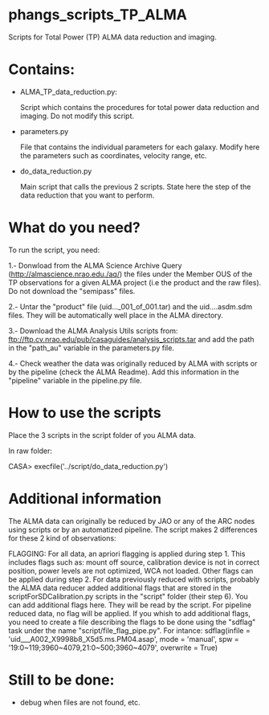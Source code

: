 # phangs_scripts_TP_ALMA
Scripts for Total Power (TP) ALMA data reduction and imaging.

# Contains:

- ALMA_TP_data_reduction.py:

  Script which contains the procedures for total power data reduction and imaging. Do not modify this script.
  
- parameters.py

  File that contains the individual parameters for each galaxy. Modify here the parameters such as
  coordinates, velocity range, etc.
  
- do_data_reduction.py

  Main script that calls the previous 2 scripts. State here the step of the data reduction that you want to perform.
  
# What do you need?   

To run the script, you need:

1.- Donwload from the ALMA Science Archive Query (http://almascience.nrao.edu./aq/) the files under the Member OUS of the TP observations for a given ALMA project (i.e  the product and the raw files). Do not download the "semipass" files. 
    
2.- Untar the "product" file (uid..._001_of_001.tar) and the uid....asdm.sdm files. They will be automatically well place in the ALMA directory.
    
3.- Download the ALMA Analysis Utils scripts from: ftp://ftp.cv.nrao.edu/pub/casaguides/analysis_scripts.tar and add the path
    in the "path_au" variable in the parameters.py file.
    
4.- Check weather the data was originally reduced by ALMA with scripts or by the pipeline (check the ALMA Readme). Add this information in the "pipeline" variable in the pipeline.py file.


# How to use the scripts  

Place the 3 scripts in the script folder of you ALMA data.

In raw folder:

CASA> execfile('../script/do_data_reduction.py')

# Additional information

The ALMA data can originally be reduced by JAO or any of the ARC nodes using scripts or by an automatized pipeline.
The script makes 2 differences for these 2 kind of observations:

FLAGGING: For all data, an apriori flagging is applied during step 1. This includes flags such as: mount off source, calibration device is not in correct position, power levels are not optimized, WCA not loaded. Other flags can be applied during step 2. 
For data previously reduced with scripts, probably the ALMA data reducer added additional flags that are stored in the scriptForSDCalibration.py scripts in the "script" folder (their step 6). You can add additional flags here. They will be read by the script.
For pipeline reduced data, no flag will be applied. If you whish to add additional flags, you need to create a file describing the flags to be done using the "sdflag" task under the name "script/file_flag_pipe.py". For intance:
sdflag(infile = 'uid___A002_X9998b8_X5d5.ms.PM04.asap',
  mode = 'manual',
  spw = '19:0~119;3960~4079,21:0~500;3960~4079',
  overwrite = True)


# Still to be done:

- debug when files are not found, etc.

